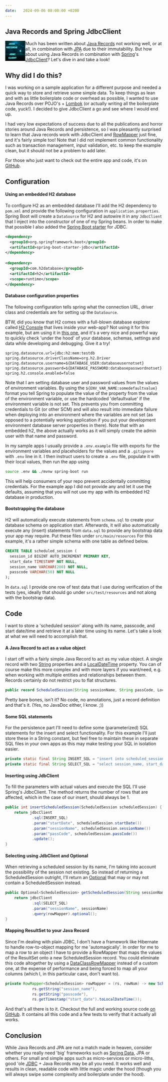```yaml
---
date:   2024-09-06 08:00:00 +0200
---
```


## Java Records and Spring JdbcClient

<img align="left" src="/img/jdbc.png" width="64"/>Much has been written about [Java Records](https://docs.oracle.com/en/java/javase/14/language/records.html) not working well, or at all, in combination with [JPA](https://www.oracle.com/java/technologies/persistence-jsp.html) due to their immutability. But how about using Java Records in combination with [Spring](https://spring.io/projects/spring-framework)'s [JdbcClient](https://docs.spring.io/spring-framework/docs/current/javadoc-api/org/springframework/jdbc/core/simple/JdbcClient.html)? Let's dive in and take a look!

## Why did I do this?

I was working on a sample application for a different purpose and needed a quick way to store and retrieve some simple data. To keep things as lean and with as little boilerplate code or overhead as possible, I wanted to use Java Records over POJO's + [Lombok](https://projectlombok.org/) (or actually writing all the boilerplate code, yuck!). I decided to give JdbcClient a go and see where I would end up.

I had very low expectations of success due to all the publications and horror stories around Java Records and persistence, so I was pleasantly surprised to learn that Java records work with JdbcClient and [RowMapper](https://docs.spring.io/spring-framework/docs/current/javadoc-api/org/springframework/jdbc/core/RowMapper.html) just fine, and it's fairly simple too! Note that I did not implement common functionality such as transaction management, input validation, etc. to keep the example clean, but it should not be a problem to add later.

For those who just want to check out the entire app and code, it's on [GitHub](https://github.com/NLxAROSA/jdbcrecordsdemo).

## Configuration

#### Using an embedded H2 database

To configure H2 as an embedded database I'll add the H2 dependency to `pom.xml` and provide the following configuration in `application.properties`. Spring Boot will create a `DataSource` for H2 and autowire it in any `JdbcClient` that I inject into the constructor of one of my Spring beans. In order to make that possible I also added the [Spring Boot starter](https://github.com/spring-projects/spring-boot/tree/main/spring-boot-project/spring-boot-starters) for JDBC.

```xml
<dependency>
  <groupId>org.springframework.boot</groupId>
  <artifactId>spring-boot-starter-jdbc</artifactId>
</dependency>

<dependency>
  <groupId>com.h2database</groupId>
  <artifactId>h2</artifactId>
  <scope>runtime</scope>
</dependency>
```

#### Database configuration properties

The following configuration tells spring what the connection URL, driver class and credentials are for setting up the `DataSource`.

BTW, did you know that H2 comes with a full-blown database explorer called [H2 Console](https://www.h2database.com/html/tutorial.html#tutorial_starting_h2_console) that lives inside your web-app? Not using it for this example, but am using it in [this one](https://github.com/NLxAROSA/zoom-calendar-vsdk-example), and it's a very nice and powerful way to quickly check 'under the hood' of your database, schemas, settings and data while developing and debugging. Give it a try!

```properties 
spring.datasource.url=jdbc:h2:mem:testdb
spring.datasource.driverClassName=org.h2.Driver
spring.datasource.username=${DATABASE_USER:databaseusernotset}
spring.datasource.password=${DATABASE_PASSWORD:databasepasswordnotset}
spring.h2.console.enabled=false
```

Note that I am setting database user and password values from the values of environment variables. By using the `${ENV_VAR_NAME:somedefaultvalue}` format you tell Spring to populate the value of the property from the value of the environment variable, or use the hardcoded 'defaultvalue' if the environment variable is not set. This prevents you from committing credentials to Git (or other SCM) and will also result into immediate failure when deploying into an environment where the variables are not set (as opposed to a potentially working application if you put your development environment database server properties in there). Note that with an embedded h2, the above actually works as it will simply create the admin user with that name and password.

In my sample apps I usually provide a `.env.example` file with exports for the environment variables and placeholders for the values and a `.gitignore` with `.env` line in it. I then instruct users to create a `.env` file, populate it with their local values, then run the app using 
```bash 
source .env && ./mvnw spring-boot run
```
This will help consumers of your repo prevent accidentally committing credentials. For the example app I did not provide any and let it use the defaults, assuming that you will not use my app with its embedded H2 database in production.

#### Bootstrapping the database
H2 will automatically execute statements from `schema.sql` to create your database schema on application start. Afterwards, it will also automatically execute any (insert) statements from `data.sql` to provide any bootstrap data your app may require. Put these files under `src/main/resources` For this example, it's a rather simple schema with one table as defined below.
```sql
CREATE TABLE scheduled_session (
  session_id BIGINT AUTO_INCREMENT PRIMARY KEY,
  start_date TIMESTAMP NOT NULL,
  session_name VARCHAR(200) NOT NULL,
  passcode VARCHAR(50) NOT NULL
);
```
In `data.sql` I provide one row of test data that I use during verification of the tests (yes, ideally that should go under `src/test/resources` and not along with the bootstrap data).

## Code
I want to store a 'scheduled session' along with its name, passcode, and start date/time and retrieve it at a later time using its name. Let's take a look at what we will need to accomplish that.

#### A Java Record to act as a value object
I start off with a fairly simple Java Record to act as my value object. A single record with two [String](https://docs.oracle.com/en/java/javase/22/docs/api/java.base/java/lang/String.html) properties and a [LocalDateTime](https://docs.oracle.com/en/java/javase/22/docs/api/java.base/java/time/LocalDateTime.html) property. You can of course make this more complex and with more layers if you want/need, e.g. when working with multiple entities and relationships between them. Records certainly do not restrict you to flat structures.
```java
public record ScheduledSession(String sessionName, String passCode, LocalDateTime startDate) {}
```
Pretty bare bones, isn't it? No code, no annotations, just a record definition and that's it. (Yes, no JavaDoc either, I know. ;))

#### Some SQL statements
For the persistence part I'll need to define some (parameterized) SQL statements for the insert and select functionality. For this example I'll just store these in a String constant, but feel free to maintain these in separate SQL files in your own apps as this may make testing your SQL in isolation easier.
```java
private static final String INSERT_SQL = "insert into scheduled_session (start_date, session_name, passcode) values (:startDate, :sessionName, :passCode)";
private static final String SELECT_SQL = "select session_name, start_date, passcode from scheduled_session where session_name = :sessionName";
```

#### Inserting using JdbClient
To fill the parameters with actual values and execute the SQL I'll use Spring's JdbcClient. The method returns the number of rows that are affected, which in the case of our insert, should always be 1.
```java
public int insertScheduledSession(ScheduledSession scheduledSession) {
    return jdbcClient
            .sql(INSERT_SQL)
            .param("startDate", scheduledSession.startDate())
            .param("sessionName", scheduledSession.sessionName())
            .param("passCode", scheduledSession.passCode())
            .update();
}
```

#### Selecting using JdbClient and Optional
When retrieving a scheduled session by its name, I'm taking into account the possibility of the session not existing. So instead of returning a ScheduledSession outright, I'll return an [Optional](https://docs.oracle.com/en%2Fjava%2Fjavase%2F22%2Fdocs%2Fapi%2F%2F/java.base/java/util/Optional.html) that may or may not contain a ScheduledSession instead.
```java
public Optional<ScheduledSession> getScheduledSession(String sessionName) {
    return jdbcClient
            .sql(SELECT_SQL)
            .param("sessionName", sessionName)
            .query(rowMapper).optional();
}
```
#### Mapping ResultSet to your Java Record
Since I'm dealing with plain JDBC, I don't have a framework like Hibernate to handle row-to-object mapping for me 'automagically'. In order for me to map a row to an object I have to provide a RowMapper that maps the values of the ResultSet onto a new ScheduledSession record. You could eliminate this code altogether by using a [DataClassRowMapper](https://docs.spring.io/spring-framework/docs/current/javadoc-api/org/springframework/jdbc/core/DataClassRowMapper.html) instead of a custom one, at the expense of performance and being forced to map all your columns (which I, in this particular case, don't want to).
```java
private RowMapper<ScheduledSession> rowMapper = (rs, rowNum) -> new ScheduledSession(
            rs.getString("session_name"),
            rs.getString("passcode"), 
            rs.getTimestamp("start_date").toLocalDateTime());
```

And that's all there is to it. Checkout the full and working source code [on GitHub](https://github.com/NLxAROSA/jdbcrecordsdemo). It contains all this code and a few tests to verify that it actually all works.

## Conclusion

While Java Records and JPA are not a match made in heaven, consider whether you really need 'big' frameworks such as [Spring Data](https://spring.io/projects/spring-data), JPA or others. For small and simple apps such as micro-services or micro-liths, good 'ole [JDBC](https://docs.oracle.com/en/java/javase/22/docs/api/java.sql/module-summary.html) + Java Records may be all you need. It works well and results in clean, readable code with little magic under the hood (though you will always swipe some complexity and boilerplate under the hood).